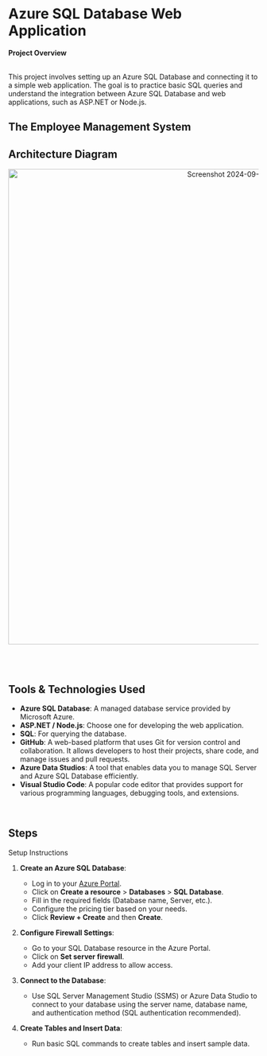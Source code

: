 <h1>Azure SQL Database Web Application</h1>
<b>Project Overview</b>
<br />
<br />

<p>This project involves setting up an Azure SQL Database and connecting it to a simple web application.
  The goal is to practice basic SQL queries and understand the integration between Azure SQL Database and web applications,
  such as ASP.NET or Node.js.</p>


<h2>The Employee Management System</h2>
<p <img width="1440" alt="Screenshot 2024-10-31 at 11 47 38 PM" src="https://github.com/user-attachments/assets/36440cf4-5dad-43e3-9da7-3f392b90ddd5"></p>

<h2>Architecture Diagram</h2>
<p align="center"><img width="956" alt="Screenshot 2024-09-18 at 3 47 14 PM" src="https://github.com/user-attachments/assets/46890678-90bc-41a7-a9f0-eaaf4f989a73"></p>

<br>
<br>


<h2>Tools & Technologies Used</h2>

- **Azure SQL Database**: A managed database service provided by Microsoft Azure.
- **ASP.NET / Node.js**: Choose one for developing the web application.
- **SQL**: For querying the database.
- **GitHub**: A web-based platform that uses Git for version control and collaboration. It allows developers to host their projects, share code, and manage issues and pull requests.
- **Azure Data Studios**: A tool that enables data you to manage SQL Server and Azure SQL Database efficiently.
- **Visual Studio Code**: A popular code editor that provides support for various programming languages, debugging tools, and extensions.
<br />


<h2>Steps</h2>

Setup Instructions

1. **Create an Azure SQL Database**:
   - Log in to your [Azure Portal](https://portal.azure.com).
   - Click on **Create a resource** > **Databases** > **SQL Database**.
   - Fill in the required fields (Database name, Server, etc.).
   - Configure the pricing tier based on your needs.
   - Click **Review + Create** and then **Create**.

2. **Configure Firewall Settings**:
   - Go to your SQL Database resource in the Azure Portal.
   - Click on **Set server firewall**.
   - Add your client IP address to allow access.

3. **Connect to the Database**:
   - Use SQL Server Management Studio (SSMS) or Azure Data Studio to connect to your database using the server name, database name, and authentication method (SQL authentication recommended).

4. **Create Tables and Insert Data**:
   - Run basic SQL commands to create tables and insert sample data.
   <p <img width="808" alt="Screenshot 2024-10-31 at 11 25 11 PM" src="https://github.com/user-attachments/assets/a9a9ad0b-3af2-457b-abd3-26793a8596cf"></p>
